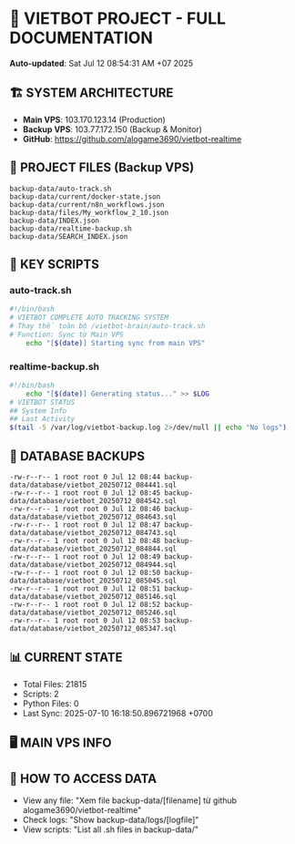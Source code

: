 # 🤖 VIETBOT PROJECT - FULL DOCUMENTATION
**Auto-updated**: Sat Jul 12 08:54:31 AM +07 2025

## 🏗️ SYSTEM ARCHITECTURE
- **Main VPS**: 103.170.123.14 (Production)
- **Backup VPS**: 103.77.172.150 (Backup & Monitor)
- **GitHub**: https://github.com/alogame3690/vietbot-realtime

## 📁 PROJECT FILES (Backup VPS)
```
backup-data/auto-track.sh
backup-data/current/docker-state.json
backup-data/current/n8n_workflows.json
backup-data/files/My_workflow_2_10.json
backup-data/INDEX.json
backup-data/realtime-backup.sh
backup-data/SEARCH_INDEX.json
```

## 🔧 KEY SCRIPTS
### auto-track.sh
```bash
#!/bin/bash
# VIETBOT COMPLETE AUTO TRACKING SYSTEM
# Thay thế toàn bộ /vietbot-brain/auto-track.sh
# Function: Sync từ Main VPS
    echo "[$(date)] Starting sync from main VPS"
```
### realtime-backup.sh
```bash
#!/bin/bash
    echo "[$(date)] Generating status..." >> $LOG
# VIETBOT STATUS
## System Info
## Last Activity
$(tail -5 /var/log/vietbot-backup.log 2>/dev/null || echo "No logs")
```

## 💾 DATABASE BACKUPS
```
-rw-r--r-- 1 root root 0 Jul 12 08:44 backup-data/database/vietbot_20250712_084441.sql
-rw-r--r-- 1 root root 0 Jul 12 08:45 backup-data/database/vietbot_20250712_084542.sql
-rw-r--r-- 1 root root 0 Jul 12 08:46 backup-data/database/vietbot_20250712_084643.sql
-rw-r--r-- 1 root root 0 Jul 12 08:47 backup-data/database/vietbot_20250712_084743.sql
-rw-r--r-- 1 root root 0 Jul 12 08:48 backup-data/database/vietbot_20250712_084844.sql
-rw-r--r-- 1 root root 0 Jul 12 08:49 backup-data/database/vietbot_20250712_084944.sql
-rw-r--r-- 1 root root 0 Jul 12 08:50 backup-data/database/vietbot_20250712_085045.sql
-rw-r--r-- 1 root root 0 Jul 12 08:51 backup-data/database/vietbot_20250712_085146.sql
-rw-r--r-- 1 root root 0 Jul 12 08:52 backup-data/database/vietbot_20250712_085246.sql
-rw-r--r-- 1 root root 0 Jul 12 08:53 backup-data/database/vietbot_20250712_085347.sql
```

## 📊 CURRENT STATE
- Total Files: 21815
- Scripts: 2
- Python Files: 0
- Last Sync: 2025-07-10 16:18:50.896721968 +0700

## 🖥️ MAIN VPS INFO


## 🚨 HOW TO ACCESS DATA
- View any file: "Xem file backup-data/[filename] từ github alogame3690/vietbot-realtime"
- Check logs: "Show backup-data/logs/[logfile]"
- View scripts: "List all .sh files in backup-data/"
